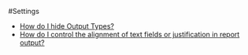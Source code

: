 #Settings

* [How do I hide Output Types?](http://wiki.izenda.us/FAQ/Formatting/How-do-I-hide-Output-Types)
* [How do I control the alignment of text fields or justification in report output?](http://wiki.izenda.us/FAQ/Formatting/How-do-I-control-the-alignment-of-text-fields-or-justification-in-report-output)
